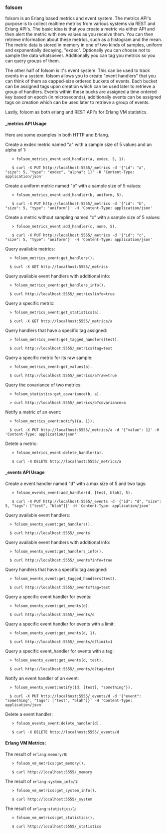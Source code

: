 ### folsom

folsom is an Erlang based metrics and event system. The metrics API's purpose is to collect realtime metrics from various systems via REST and Erlang API's. The basic idea is that you create a metric via either API and then alert the metric with new values as you receive them. You can then retrieve information about these metrics, such as a histogram and the mean. The metric data is stored in memory in one of two kinds of samples, uniform and exponentially decaying, "exdec". Optionally you can choose not to sample the data whatsoever. Additionally you can tag you metrics so you can query groups of them.

The other half of folsom is it's event system. This can be used to track events in a system. folsom allows you to create "event handlers" that you can think of them as capped-size ordered buckets of events. Each bucket can be assigned tags upon creation which can be used later to retrieve a group of handlers. Events within these bucks are assigned a time ordered key based on epoch (in microseconds), additionally events can be assigned tags on creation which can be used later to retrieve a group of events.

Lastly, folsom as both erlang and REST API's for Erlang VM statistics.

#### _metrics API Usage

Here are some examples in both HTTP and Erlang.

Create a exdec metric named "a" with a sample size of 5 values and an alpha of 1:

       > folsom_metrics_event:add_handler(a, exdec, 5, 1).

       $ curl -X PUT http://localhost:5555/_metrics -d '{"id": "a", "size": 5, "type": "exdec", "alpha": 1}' -H 'Content-Type: application/json'

Create a uniform metric named "b" with a sample size of 5 values:

       > folsom_metrics_event:add_handler(b, uniform, 5).

       $ curl -X PUT http://localhost:5555/_metrics -d '{"id": "b", "size": 5, "type": "uniform"}' -H 'Content-Type: application/json'

Create a metric without sampling named "c" with a sample size of 5 values:

       > folsom_metrics_event:add_handler(c, none, 5).

       $ curl -X PUT http://localhost:5555/_metrics -d '{"id": "c", "size": 5, "type": "uniform"}' -H 'Content-Type: application/json'

Query available metrics:

      > folsom_metrics_event:get_handlers().

      $ curl -X GET http://localhost:5555/_metrics

Query available event handlers with additional info:

      > folsom_metrics_event:get_handlers_info().

      $ curl http://localhost:5555/_metrics?info=true

Query a specific metric:

      > folsom_metrics_event:get_statistics(a).

      $ curl -X GET http://localhost:5555/_metrics/a

Query handlers that have a specific tag assigned:

      > folsom_metrics_event:get_tagged_handlers(test).

      $ curl http://localhost:5555/_metrics?tag=test

Query a specific metric for its raw sample:

      > folsom_metrics_event:get_values(a).
      
      $ curl http://localhost:5555/_metrics/a?raw=true

Query the covariance of two metrics:

      > folsom_statistics:get_covariance(b, a).
      
      > curl http://localhost:5555/_metrics/b?covariance=a

Notify a metric of an event:

      > folsom_metrics_event:notify({a, 1}).

      $ curl -X PUT http://localhost:5555/_metrics/a -d '{"value": 1}' -H 'Content-Type: application/json'

Delete a metric:

       > folsom_metrics_event:delete_handler(a).

       $ curl -X DELETE http://localhost:5555/_metrics/a

#### _events API Usage

Create a event handler named "d" with a max size of 5 and two tags:

       > folsom_events_event:add_handler(d, [test, blah], 5).

       $ curl -X PUT http://localhost:5555/_events -d '{"id": "d", "size": 5, "tags": ["test", "blah"]}' -H 'Content-Type: application/json'

Query available event handlers:

      > folsom_events_event:get_handlers().

      $ curl http://localhost:5555/_events

Query available event handlers with additional info:

      > folsom_events_event:get_handlers_info().

      $ curl http://localhost:5555/_events?info=true

Query handlers that have a specific tag assigned:

      > folsom_events_event:get_tagged_handlers(test).

      $ curl http://localhost:5555/_events?tag=test

Query a specific event handler for events:

      > folsom_events_event:get_events(d).

      $ curl http://localhost:5555/_events/d

Query a specific event handler for events with a limit:

      > folsom_events_event:get_events(d, 1).

      $ curl http://localhost:5555/_events/d?limit=1

Query a specific event_handler for events with a tag:

      > folsom_events_event:get_events(d, test).

      $ curl http://localhost:5555/_events/d?tag=test

Notify an event handler of an event:

      > folsom_events_event:notify({d, [test], "something"}).

      $ curl -X PUT http://localhost:5555/_events/d -d '{"event": "something", "tags": ["test", "blah"]}' -H 'Content-Type: application/json'

Delete a event handler:

       > folsom_events_event:delete_handler(d).

       $ curl -X DELETE http://localhost:5555/_events/d

#### Erlang VM Metrics:

The result of `erlang:memory/0`:

       > folsom_vm_metrics:get_memory().

       $ curl http://localhost:5555/_memory

The result of `erlang:system_info/1`:

       > folsom_vm_metrics:get_system_info().

       $ curl http://localhost:5555/_system

The result of `erlang:statistics/1`:

       > folsom_vm_metrics:get_statistics().

       $ curl http://localhost:5555/_statistics
